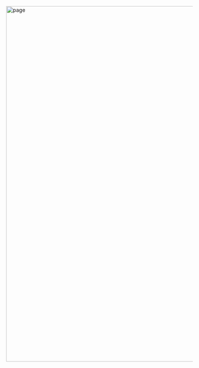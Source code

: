 <img width="960" alt="page" src="https://user-images.githubusercontent.com/55234408/175787597-8c9ce62a-d866-455c-a330-4d45f4b0dce7.png">
